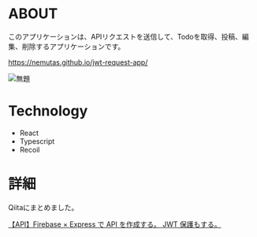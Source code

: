 # ABOUT
このアプリケーションは、APIリクエストを送信して、Todoを取得、投稿、編集、削除するアプリケーションです。<br>

https://nemutas.github.io/jwt-request-app/

![無題](https://user-images.githubusercontent.com/46724121/126751029-c515a1a7-1753-46ea-b15e-2cea52fb1341.png)

# Technology
- React
- Typescript
- Recoil

# 詳細
Qiitaにまとめました。<br>

[【API】Firebase × Express で API を作成する。 JWT 保護もする。](https://qiita.com/nemutas/items/bc13a81e49d9c67fa4fd)


